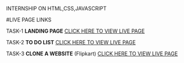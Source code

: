 INTERNSHIP ON HTML,CSS,JAVASCRIPT

#LIVE PAGE LINKS



TASK-1 **LANDING PAGE**
[CLICK HERE TO VIEW LIVE PAGE](https://krishnavamsi599.github.io/WEB_DEVELOPMENT_INTERNSHIP_PROJECTS-OCTANET-/TASK-1/)




TASK-2 **TO DO LIST**
[CLICK HERE TO VIEW LIVE PAGE](https://krishnavamsi599.github.io/WEB_DEVELOPMENT_INTERNSHIP_PROJECTS-OCTANET-/TASK-2/)



TASK-3 **CLONE A WEBSITE** (Flipkart)
[CLICK HERE TO VIEW LIVE PAGE](https://krishnavamsi599.github.io/WEB_DEVELOPMENT_INTERNSHIP_PROJECTS-OCTANET-/TASK-3/)
